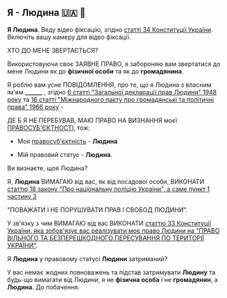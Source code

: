 ## Я - Людина 🇺🇦 🔱

**Я Людина**. Веду відео фіксацію, згідно [статті 34
Конституції України](https://www.president.gov.ua/ua/documents/constitution/konstituciya-ukrayini-rozdil-ii#:~:text=%D0%A1%D1%82%D0%B0%D1%82%D1%82%D1%8F%2034.,%D0%BD%D0%B5%D1%83%D0%BF%D0%B5%D1%80%D0%B5%D0%B4%D0%B6%D0%B5%D0%BD%D0%BE%D1%81%D1%82%D1%96%20%D0%BF%D1%80%D0%B0%D0%B2%D0%BE%D1%81%D1%83%D0%B4%D0%B4%D1%8F.). Включіть вашу камеру для відео фіксації.

ХТО ДО МЕНЕ ЗВЕРТАЄТЬСЯ?

Використовуючи своє ЗАЯВНЕ ПРАВО, я забороняю вам звертатися
до мене Людини як до **фізичної особи** та як до **громадянина**.

Я роблю вам усне ПОВІДОМЛЕННЯ, про те, що я Людина
з власним ім'ям **\_\_\_\_\_\_** , згідно [6 статті "Загальної декларації
прав Людини" 1948 року](https://zakon.rada.gov.ua/laws/show/995_015#o24) та [16 статті "Міжнародного пакту про
громадянські та політичні права" 1966 року](https://zakon.rada.gov.ua/laws/show/995_043#o90) -

ДЕ Б Я НЕ ПЕРЕБУВАВ, МАЮ ПРАВО НА ВИЗНАННЯ моєї [ПРАВОСУБ'ЄКТНОСТІ]({{site.github.url}}/pages/guide/zagalna-harakteristika-pravosubyektnosti.html), тож:

- Моя [правосуб'єктність]({{site.github.url}}/pages/guide/zagalna-harakteristika-pravosubyektnosti.html) - **Людина**

- Мій правовий статус - **Людина**.

Ви визнаєте, щоя Людина?

Я, **Людина** ВИМАГАЮ від вас, як від посадової особи, ВИКОНАТИ [статтю 18 закону "Про національну поліцію України", а саме пункт 1 частину З](https://zakon.rada.gov.ua/laws/show/580-19#n101)

"ПОВАЖАТИ І НЕ ПОРУШУВАТИ ПРАВ І СВОБОД ЛЮДИНИ".

У зв'язку з чим ВИМАГАЮ від вас ВИКОНАТИ [статтю 33 Конституції України, яка зобов'язує вас реалізувати моє право Людини на "ПРАВО ВІЛЬНОГО ТА БЕЗПЕРЕШКОДНОГО ПЕРЕСУВАННЯ ПО ТЕРИТОРІЇ УКРАЇНИ"](https://www.president.gov.ua/ua/documents/constitution/konstituciya-ukrayini-rozdil-ii#:~:text=%D0%A1%D1%82%D0%B0%D1%82%D1%82%D1%8F%2033.,%D0%BF%D0%BE%D0%B2%D0%B5%D1%80%D0%BD%D1%83%D1%82%D0%B8%D1%81%D1%8F%20%D0%B2%20%D0%A3%D0%BA%D1%80%D0%B0%D1%97%D0%BD%D1%83.).

Я **Людина** у правовому статусі **Людини** затриманий?

У вас немає жодних повноважень та підстав затримувати **Людину**
та будь-що вимагати від Людини, я не **фізична особа**
ї не **громадянин**, а **Людина**. До побачення.
